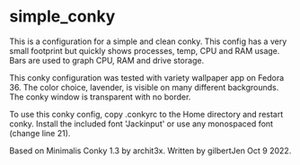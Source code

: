 # simple_conky

This is a configuration for a simple and clean conky. This config has a very small footprint but quickly shows processes, temp, CPU and RAM usage. Bars are used to graph CPU, RAM and drive storage.

This conky configuration was tested with variety wallpaper app on Fedora 36. The color choice, lavender, is visible on many different backgrounds. The conky window is transparent with no border. 

To use this conky config, copy .conkyrc to the Home directory and restart conky. Install the included font 'Jackinput' or use any monospaced font (change line 21).

Based on Minimalis Conky 1.3 by archit3x. Written by gilbertJen Oct 9 2022.
